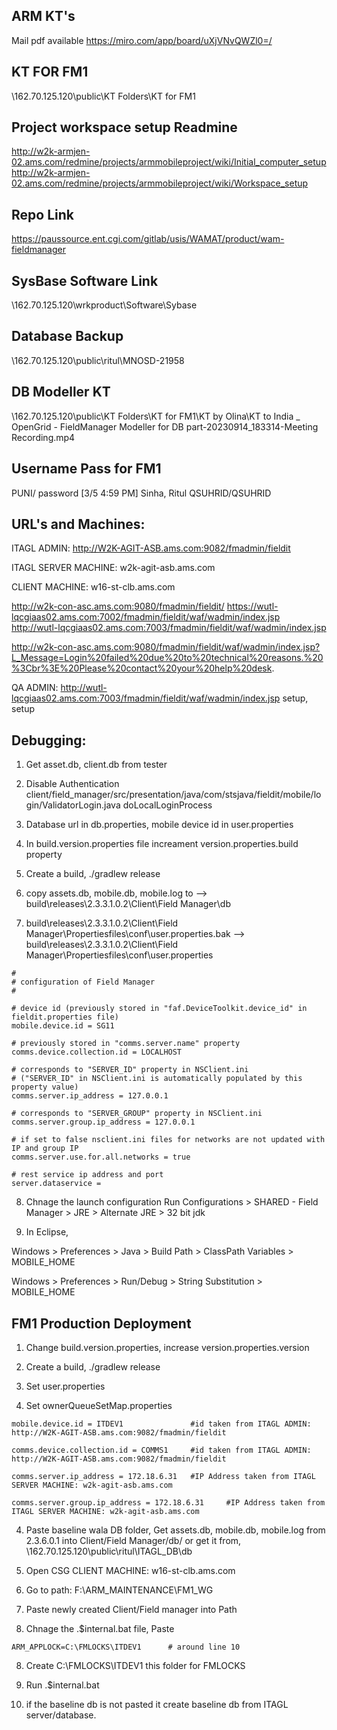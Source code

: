 ## ARM KT's
Mail pdf available
https://miro.com/app/board/uXjVNvQWZl0=/

## KT FOR FM1
\\162.70.125.120\public\KT Folders\KT for FM1

## Project workspace setup Readmine
http://w2k-armjen-02.ams.com/redmine/projects/armmobileproject/wiki/Initial_computer_setup
http://w2k-armjen-02.ams.com/redmine/projects/armmobileproject/wiki/Workspace_setup

## Repo Link
https://paussource.ent.cgi.com/gitlab/usis/WAMAT/product/wam-fieldmanager

## SysBase Software Link
\\162.70.125.120\wrkproduct\Software\Sybase

## Database Backup
\\162.70.125.120\public\ritul\MNOSD-21958

## DB Modeller KT
\\162.70.125.120\public\KT Folders\KT for FM1\KT by Olina\KT to India _ OpenGrid - FieldManager Modeller for DB part-20230914_183314-Meeting Recording.mp4

## Username Pass for FM1
PUNI/ password
[3/5 4:59 PM] Sinha, Ritul
QSUHRID/QSUHRID

## URL's and Machines:

ITAGL ADMIN: http://W2K-AGIT-ASB.ams.com:9082/fmadmin/fieldit

ITAGL SERVER MACHINE: w2k-agit-asb.ams.com

CLIENT MACHINE: w16-st-clb.ams.com

http://w2k-con-asc.ams.com:9080/fmadmin/fieldit/
https://wutl-lqcgiaas02.ams.com:7002/fmadmin/fieldit/waf/wadmin/index.jsp
http://wutl-lqcgiaas02.ams.com:7003/fmadmin/fieldit/waf/wadmin/index.jsp

http://w2k-con-asc.ams.com:9080/fmadmin/fieldit/waf/wadmin/index.jsp?L_Message=Login%20failed%20due%20to%20technical%20reasons.%20%3Cbr%3E%20Please%20contact%20your%20help%20desk.

QA ADMIN:
http://wutl-lqcgiaas02.ams.com:7003/fmadmin/fieldit/waf/wadmin/index.jsp
setup, setup

## Debugging:
1. Get asset.db, client.db from tester

2. Disable Authentication
client/field_manager/src/presentation/java/com/stsjava/fieldit/mobile/login/ValidatorLogin.java
doLocalLoginProcess

3. Database url in db.properties, mobile device id in user.properties

4. In build.version.properties file increament version.properties.build property

5. Create a build, ./gradlew release

6. copy assets.db, mobile.db, mobile.log to --> build\releases\2.3.3.1.0.2\Client\Field Manager\db

7. build\releases\2.3.3.1.0.2\Client\Field Manager\Propertiesfiles\conf\user.properties.bak --> build\releases\2.3.3.1.0.2\Client\Field Manager\Propertiesfiles\conf\user.properties
```
#
# configuration of Field Manager
#
 
# device id (previously stored in "faf.DeviceToolkit.device_id" in fieldit.properties file)
mobile.device.id = SG11
 
# previously stored in "comms.server.name" property
comms.device.collection.id = LOCALHOST
 
# corresponds to "SERVER_ID" property in NSClient.ini
# ("SERVER_ID" in NSClient.ini is automatically populated by this property value)
comms.server.ip_address = 127.0.0.1
 
# corresponds to "SERVER_GROUP" property in NSClient.ini
comms.server.group.ip_address = 127.0.0.1
 
# if set to false nsclient.ini files for networks are not updated with IP and group IP
comms.server.use.for.all.networks = true
 
# rest service ip address and port
server.dataservice =
```

8. Chnage the launch configuration
Run Configurations > SHARED - Field Manager > JRE > Alternate JRE > 32 bit jdk

9. In Eclipse,

Windows > Preferences > Java > Build Path > ClassPath Variables > MOBILE_HOME

Windows > Preferences > Run/Debug > String Substitution > MOBILE_HOME

## FM1 Production Deployment
1. Change build.version.properties, increase version.properties.version

2. Create a build, ./gradlew release

3. Set user.properties

4. Set ownerQueueSetMap.properties
```
mobile.device.id = ITDEV1               #id taken from ITAGL ADMIN: http://W2K-AGIT-ASB.ams.com:9082/fmadmin/fieldit
 
comms.device.collection.id = COMMS1     #id taken from ITAGL ADMIN: http://W2K-AGIT-ASB.ams.com:9082/fmadmin/fieldit
 
comms.server.ip_address = 172.18.6.31   #IP Address taken from ITAGL SERVER MACHINE: w2k-agit-asb.ams.com
 
comms.server.group.ip_address = 172.18.6.31     #IP Address taken from ITAGL SERVER MACHINE: w2k-agit-asb.ams.com
```

4. Paste baseline wala DB folder, Get assets.db, mobile.db, mobile.log from 2.3.6.0.1 into Client/Field Manager/db/
or get it from, \\162.70.125.120\public\ritul\ITAGL_DB\db

4. Open CSG CLIENT MACHINE: w16-st-clb.ams.com

5. Go to path: F:\ARM_MAINTENANCE\FM1_WG

6. Paste newly created Client/Field manager into Path

7. Chnage the .\$internal.bat file,
Paste
``` 
ARM_APPLOCK=C:\FMLOCKS\ITDEV1      # around line 10 
```

8. Create C:\FMLOCKS\ITDEV1 this folder for FMLOCKS

9. Run .\$internal.bat

10. if the baseline db is not pasted it create baseline db from ITAGL server/database.